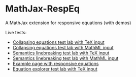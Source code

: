 # MathJax-RespEq
A MathJax extension for responsive equations (with demos)

Live tests:

* [Collapsing equations test lab with TeX input](https://mathjax.github.io/MathJax-RespEq/Semantics-Lab/TeX.html)
* [Collapsing equations test lab with MathML input](https://mathjax.github.io/MathJax-RespEq/Semantics-Lab/MathML.html)
* [Semantics linebreaking test lab with TeX input](https://mathjax.github.io/MathJax-RespEq/Semantics-Lab/TeX-linebreaking.html)
* [Semantics linebreaking test lab with MathML input](https://mathjax.github.io/MathJax-RespEq/Semantics-Lab/MathML-linebreaking.html)
* [Example page with responsive equations](https://mathjax.github.io/MathJax-RespEq/examples/Struik.html)
* [Equation explorer test lab with TeX input](https://mathjax.github.io/MathJax-RespEq/Semantics-Lab/walker)
